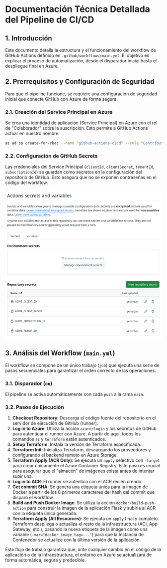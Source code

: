# Documentación Técnica Detallada del Pipeline de CI/CD

## 1. Introducción

Este documento detalla la estructura y el funcionamiento del workflow de GitHub Actions definido en `.github/workflows/main.yml`. El objetivo es explicar el proceso de automatización, desde el disparador inicial hasta el despliegue final en Azure.

## 2. Prerrequisitos y Configuración de Seguridad

Para que el pipeline funcione, se requiere una configuración de seguridad inicial que conecte GitHub con Azure de forma segura.

### 2.1. Creación del Service Principal en Azure

Se crea una identidad de aplicación (Service Principal) en Azure con el rol de "Colaborador" sobre la suscripción. Esto permite a GitHub Actions actuar en nuestro nombre.

```bash
az ad sp create-for-rbac --name "github-actions-cicd" --role "Contributor" --scopes "/subscriptions/TU_SUBSCRIPTION_ID"
```

### 2.2. Configuración de GitHub Secrets

Las credenciales del Service Principal (`clientId`, `clientSecret`, `tenantId`, `subscriptionId`) se guardan como secretos en la configuración del repositorio de GitHub. Esto asegura que no se exponen contraseñas en el código del workflow.

![Github Secrets captura de pantalla](images/git-secrets.png)

## 3. Análisis del Workflow (`main.yml`)

El workflow se compone de un único trabajo (`job`) que ejecuta una serie de pasos secuenciales para garantizar el orden correcto de las operaciones.

### 3.1. Disparador (`on`)

El pipeline se activa automáticamente con cada `push` a la rama `main`.

### 3.2. Pasos de Ejecución

1.  **Checkout Repository**: Descarga el código fuente del repositorio en el servidor de ejecución de GitHub (runner).
2.  **Log in to Azure**: Utiliza la acción `azure/login` y los secretos de GitHub para autenticar el runner con Azure. A partir de aquí, todos los comandos `az` y `terraform` están autenticados.
3.  **Setup Terraform**: Instala la versión de Terraform especificada.
4.  **Terraform Init**: Inicializa Terraform, descargando los proveedores y configurando el backend remoto en Azure Storage.
5.  **Terraform Apply (ACR Only)**: Se ejecuta un `apply` selectivo con `-target` para crear únicamente el Azure Container Registry. Este paso es crucial para asegurar que el "almacén" de imágenes exista antes de intentar subir una.
6.  **Log in to ACR**: El runner se autentica con el ACR recién creado.
7.  **Get commit SHA**: Se genera una etiqueta única para la imagen de Docker a partir de los 8 primeros caracteres del hash del commit que disparó el workflow.
8.  **Build and Push Docker Image**: Se utiliza la acción `docker/build-push-action` para construir la imagen de la aplicación Flask y subirla al ACR con la etiqueta única generada.
9.  **Terraform Apply (All Resources)**: Se ejecuta un `apply` final y completo. Terraform despliega o actualiza el resto de la infraestructura (ACI, App Gateway, etc.), pasando la nueva etiqueta de la imagen como una variable (`-var="docker_image_tag=..."`) para que la Instancia de Contenedor se actualice con la última versión de la aplicación.

Este flujo de trabajo garantiza que, ante cualquier cambio en el código de la aplicación o de la infraestructura, el entorno en Azure se actualizará de forma automática, segura y predecible.
